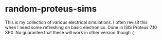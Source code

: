 # random-proteus-sims

This is my collection of various electrical simulations. I often revisit this when I need some refreshing on basic electronics. Done in ISIS Proteus 7.10 SP0. No guarantee that these will work in other version though :)

